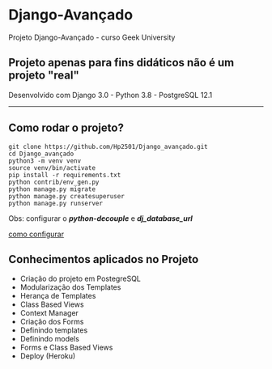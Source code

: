 # Django-Avançado

Projeto Django-Avançado - curso Geek University


## Projeto apenas para fins **didáticos** não é um projeto **"real"** ##


Desenvolvido com Django 3.0 - Python 3.8 - PostgreSQL 12.1

-------------------------------------------------------------------------

## Como rodar o projeto? ##

```
git clone https://github.com/Hp2501/Django_avançado.git
cd Django_avançado
python3 -m venv venv
source venv/bin/activate
pip install -r requirements.txt
python contrib/env_gen.py
python manage.py migrate
python manage.py createsuperuser
python manage.py runserver
```

Obs: configurar o *__python-decouple__* e *__dj_database_url__*


[como configurar](https://samuelgoncalves.com.br/configurar-sua-aplicacao-django-para-ler-dados-diferentes-por-ambiente/)


## Conhecimentos aplicados no Projeto ##


* Criação do projeto em PostegreSQL
* Modularização dos Templates
* Herança de Templates
* Class Based Views
* Context Manager
* Criação dos Forms
* Definindo templates
* Definindo models
* Forms e Class Based Views
* Deploy (Heroku)
